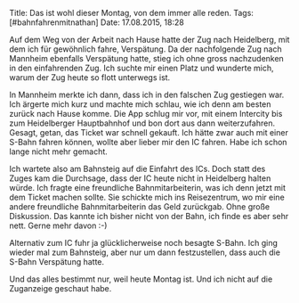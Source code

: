 Title: Das ist wohl dieser Montag, von dem immer alle reden.
Tags: [#bahnfahrenmitnathan]
Date: 17.08.2015, 18:28

Auf dem Weg von der Arbeit nach Hause hatte der Zug nach Heidelberg, mit dem ich für gewöhnlich fahre, Verspätung. Da der nachfolgende Zug nach Mannheim ebenfalls Verspätung hatte, stieg ich ohne gross nachzudenken in den einfahrenden Zug. Ich suchte mir einen Platz und wunderte mich, warum der Zug heute so flott unterwegs ist.

In Mannheim merkte ich dann, dass ich in den falschen Zug gestiegen war. Ich ärgerte mich kurz und machte mich schlau, wie ich denn am besten zurück nach Hause komme. Die App schlug mir vor, mit einem Intercity bis zum Heidelberger Hauptbahnhof und bon dort aus dann weiterzufahren. Gesagt, getan, das Ticket war schnell gekauft. Ich hätte zwar auch mit einer S-Bahn fahren können, wollte aber lieber mir den IC fahren. Habe ich schon lange nicht mehr gemacht.

Ich wartete also am Bahnsteig auf die Einfahrt des ICs. Doch statt des Zuges kam die Durchsage, dass der IC heute nicht in Heidelberg halten würde. Ich fragte eine freundliche Bahnmitarbeiterin, was ich denn jetzt mit dem Ticket machen sollte. Sie schickte mich ins Reisezentrum, wo mir eine andere freundliche Bahnmitarbeiterin das Geld zurückgab. Ohne große Diskussion. Das kannte ich bisher nicht von der Bahn, ich finde es aber sehr nett. Gerne mehr davon :-)

Alternativ zum IC fuhr ja glücklicherweise noch besagte S-Bahn. Ich ging wieder mal zum Bahnsteig, aber nur um dann festzustellen, dass auch die S-Bahn Verspätung hatte. 

Und das alles bestimmt nur, weil heute Montag ist. Und ich nicht auf die Zuganzeige geschaut habe.